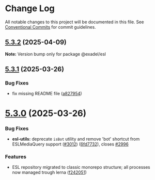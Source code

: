 # Change Log

All notable changes to this project will be documented in this file.
See [Conventional Commits](https://conventionalcommits.org) for commit guidelines.

## [5.3.2](https://github.com/exadel-inc/esl/compare/v5.3.1...v5.3.2) (2025-04-09)

**Note:** Version bump only for package @exadel/esl





## [5.3.1](https://github.com/exadel-inc/esl/compare/v5.3.0...v5.3.1) (2025-03-26)


### Bug Fixes

* fix missing README file ([a827954](https://github.com/exadel-inc/esl/commit/a8279548cb159ebe78b33742d02f8aacf9ec77fc))





# [5.3.0](https://github.com/exadel-inc/esl/compare/v5.2.0...v5.3.0) (2025-03-26)


### Bug Fixes

* **esl-utils:** deprecate `isBot` utility and remove 'bot' shortcut from ESLMediaQuery support ([#3012](https://github.com/exadel-inc/esl/issues/3012)) ([6fd7732](https://github.com/exadel-inc/esl/commit/6fd7732a6fc4ffc3e9c2a037ed1d9f280c3a7e3a)), closes [#2996](https://github.com/exadel-inc/esl/issues/2996)


### Features

* ESL repository migrated to classic monorepo structure; all processes now managed trough lerna ([f242051](https://github.com/exadel-inc/esl/commit/f242051df0dcc5a3562007cadf98c85344ed7eeb))
